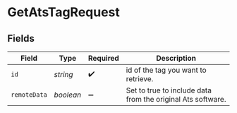 # GetAtsTagRequest


## Fields

| Field                                                       | Type                                                        | Required                                                    | Description                                                 |
| ----------------------------------------------------------- | ----------------------------------------------------------- | ----------------------------------------------------------- | ----------------------------------------------------------- |
| `id`                                                        | *string*                                                    | :heavy_check_mark:                                          | id of the tag you want to retrieve.                         |
| `remoteData`                                                | *boolean*                                                   | :heavy_minus_sign:                                          | Set to true to include data from the original Ats software. |